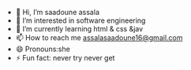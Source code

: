 - 👋 Hi, I’m  saadoune assala
- 👀 I’m interested in software engineering
- 🌱 I’m currently learning html & css &jav
- 📫 How to reach me assalasaadoune16@gmail.com
- 😄 Pronouns:she
- ⚡ Fun fact: never try never get

<!---
Assalasaadoune/Assalasaadoune is a ✨ special ✨ repository because its `README.md` (this file) appears on your GitHub profile.
You can click the Preview link to take a look at your changes.
--->
